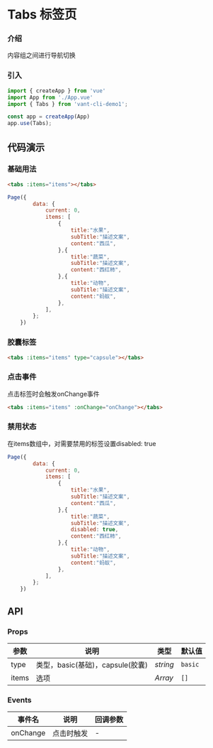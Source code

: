 # Tabs 标签页

### 介绍

内容组之间进行导航切换

### 引入

```js
import { createApp } from 'vue'
import App from './App.vue'
import { Tabs } from 'vant-cli-demo1';

const app = createApp(App)
app.use(Tabs);
```

## 代码演示

### 基础用法

```html
<tabs :items="items"></tabs>
```
```js
Page({
        data: {
            current: 0,
            items: [
                {
                    title:"水果",
                    subTitle:"描述文案",
                    content:"西瓜",
                },{
                    title:"蔬菜",
                    subTitle:"描述文案",
                    content:"西红柿",
                },{
                    title:"动物",
                    subTitle:"描述文案",
                    content:"蚂蚁",
                },
            ],
        };
    })
```

### 胶囊标签

```html
<tabs :items="items" type="capsule"></tabs>
```
### 点击事件

点击标签时会触发onChange事件
```html
<tabs :items="items" :onChange="onChange"></tabs>
```
### 禁用状态

在items数组中，对需要禁用的标签设置disabled: true
```js
Page({
        data: {
            current: 0,
            items: [
                {
                    title:"水果",
                    subTitle:"描述文案",
                    content:"西瓜",
                },{
                    title:"蔬菜",
                    subTitle:"描述文案",
                    disabled: true,
                    content:"西红柿",
                },{
                    title:"动物",
                    subTitle:"描述文案",
                    content:"蚂蚁",
                },
            ],
        };
    })
```
## API

### Props

| 参数          | 说明     | 类型     | 默认值    |
| ------------- | -------- | -------- | --------- |
| type          | 类型，basic(基础)，capsule(胶囊) | _string_ | `basic` |
| items  | 选项 | _Array_ | `[]`     |

### Events

| 事件名 | 说明       | 回调参数            |
| ------ | ---------- | ------------------- |
| onChange  | 点击时触发 | _-_ |

